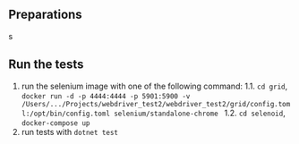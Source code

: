 ﻿## Preparations
s

## Run the tests

1. run the selenium image with one of the following command:
    1.1. `cd grid`, `docker run -d -p 4444:4444 -p 5901:5900 -v /Users/.../Projects/webdriver_test2/webdriver_test2/grid/config.toml:/opt/bin/config.toml selenium/standalone-chrome `
    1.2. `cd selenoid`, `docker-compose up`
2. run tests with `dotnet test`
